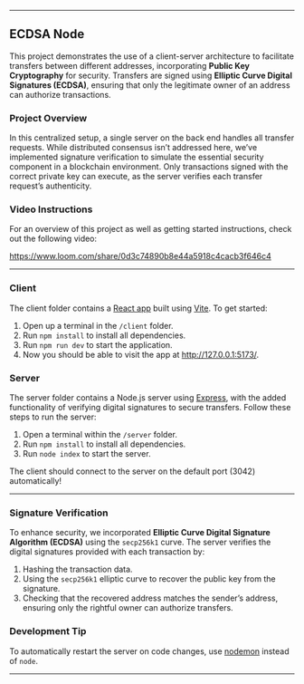 
---

## ECDSA Node

This project demonstrates the use of a client-server architecture to facilitate transfers between different addresses, incorporating **Public Key Cryptography** for security. Transfers are signed using **Elliptic Curve Digital Signatures (ECDSA)**, ensuring that only the legitimate owner of an address can authorize transactions.

### Project Overview

In this centralized setup, a single server on the back end handles all transfer requests. While distributed consensus isn’t addressed here, we’ve implemented signature verification to simulate the essential security component in a blockchain environment. Only transactions signed with the correct private key can execute, as the server verifies each transfer request’s authenticity.

### Video Instructions
For an overview of this project as well as getting started instructions, check out the following video:

https://www.loom.com/share/0d3c74890b8e44a5918c4cacb3f646c4

---

### Client

The client folder contains a [React app](https://reactjs.org/) built using [Vite](https://vitejs.dev/). To get started:

1. Open up a terminal in the `/client` folder.
2. Run `npm install` to install all dependencies.
3. Run `npm run dev` to start the application.
4. Now you should be able to visit the app at http://127.0.0.1:5173/.

### Server

The server folder contains a Node.js server using [Express](https://expressjs.com/), with the added functionality of verifying digital signatures to secure transfers. Follow these steps to run the server:

1. Open a terminal within the `/server` folder.
2. Run `npm install` to install all dependencies.
3. Run `node index` to start the server.

The client should connect to the server on the default port (3042) automatically!

---

### Signature Verification

To enhance security, we incorporated **Elliptic Curve Digital Signature Algorithm (ECDSA)** using the `secp256k1` curve. The server verifies the digital signatures provided with each transaction by:
1. Hashing the transaction data.
2. Using the `secp256k1` elliptic curve to recover the public key from the signature.
3. Checking that the recovered address matches the sender’s address, ensuring only the rightful owner can authorize transfers.

### Development Tip

To automatically restart the server on code changes, use [nodemon](https://www.npmjs.com/package/nodemon) instead of `node`.

---

